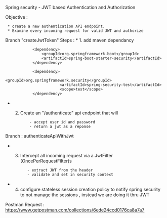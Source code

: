 Spring security - JWT based Authentication and Authorization

Objective : 
     
     
     * create a new authentication API endpoint.
     * Examine every incoming request for valid JWT and authorize
     
Branch "createJwtToken"
Steps : 
      * 1. add maven dependancy 
                
                <dependency>
        			<groupId>org.springframework.boot</groupId>
        			<artifactId>spring-boot-starter-security</artifactId>
        		</dependency>
        		
        		<dependency>
                			<groupId>org.springframework.security</groupId>
                			<artifactId>spring-security-test</artifactId>
                			<scope>test</scope>
                </dependency>
      
   * 2. Create an "/authenticate" api endpoint that will
                
                
                - accept user id and password 
                - return a jwt as a reponse


Branch : authenticateApiWithJwt                
   * 3. Intercept all incoming request via a JwtFilter (OncePerRequestFilter)s
               
               - extract JWT from the header
               - validate and set in security context
               
   * 4. configure stateless session creation policy to notify spring security to not manage the sessions , instead we are doing it thru JWT



Postman Request : https://www.getpostman.com/collections/6ede24ccd0176ca8a7a7      
   